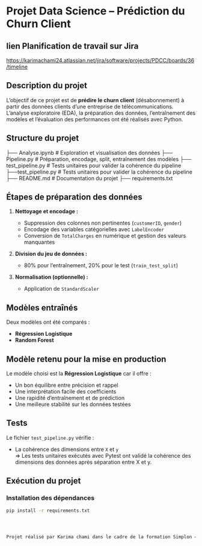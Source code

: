 # Projet Data Science – Prédiction du Churn Client
## lien Planification de travail sur Jira 
https://karimachami24.atlassian.net/jira/software/projects/PDCC/boards/36/timeline
## Description du projet
L’objectif de ce projet est de **prédire le churn client** (désabonnement) à partir des données clients d’une entreprise de télécommunications.  
L’analyse exploratoire (EDA), la préparation des données, l’entraînement des modèles et l’évaluation des performances ont été réalisés avec Python.


## Structure du projet
├── Analyse.ipynb # Exploration et visualisation des données
├── Pipeline.py # Préparation, encodage, split, entraînement des modèles
├── test_pipeline.py # Tests unitaires pour valider la cohérence du pipeline
├──test_pipeline.py # Tests unitaires pour valider la cohérence du pipeline
├── README.md # Documentation du projet
├── requirements.txt



## Étapes de préparation des données
1. **Nettoyage et encodage :**
   - Suppression des colonnes non pertinentes (`customerID`, `gender`)
   - Encodage des variables catégorielles avec `LabelEncoder`
   - Conversion de `TotalCharges` en numérique et gestion des valeurs manquantes

2. **Division du jeu de données :**
   - 80% pour l’entraînement, 20% pour le test (`train_test_split`)

3. **Normalisation (optionnelle) :**
   - Application de `StandardScaler`


##  Modèles entraînés
Deux modèles ont été comparés :
- **Régression Logistique**
- **Random Forest**


## Modèle retenu pour la mise en production
Le modèle choisi est la **Régression Logistique** car il offre :
- Un bon équilibre entre précision et rappel  
- Une interprétation facile des coefficients  
- Une rapidité d’entraînement et de prédiction  
- Une meilleure stabilité sur les données testées  



## Tests 

Le fichier `test_pipeline.py` vérifie :
- La cohérence des dimensions entre `X` et `y`  
=> Les tests unitaires exécutés avec Pytest ont validé la cohérence des dimensions des données après séparation entre X et y.
 
## Exécution du projet

### Installation des dépendances
```bash
pip install -r requirements.txt




Projet réalisé par Karima chami dans le cadre de la formation Simplon – Developpement AI.